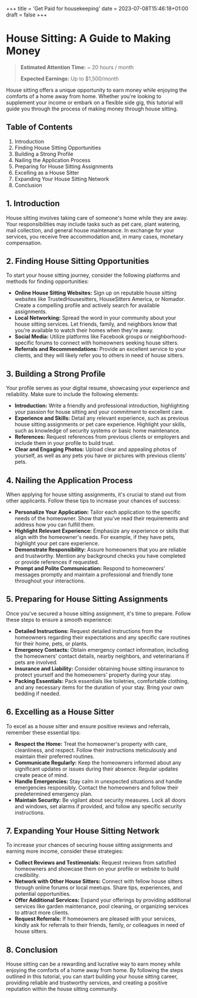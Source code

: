 +++
title = 'Get Paid for housekeeping'
date = 2023-07-08T15:46:18+01:00
draft = false
+++


# House Sitting: A Guide to Making Money
> **Estimated Attention Time:** ~ 20 hours / month
>
> **Expected Earnings:**  Up to $1,500/month

House sitting offers a unique opportunity to earn money while enjoying the comforts of a home away from home. Whether you're looking to supplement your income or embark on a flexible side gig, this tutorial will guide you through the process of making money through house sitting.

## Table of Contents
1. Introduction
2. Finding House Sitting Opportunities
3. Building a Strong Profile
4. Nailing the Application Process
5. Preparing for House Sitting Assignments
6. Excelling as a House Sitter
7. Expanding Your House Sitting Network
8. Conclusion

## 1. Introduction
House sitting involves taking care of someone's home while they are away. Your responsibilities may include tasks such as pet care, plant watering, mail collection, and general house maintenance. In exchange for your services, you receive free accommodation and, in many cases, monetary compensation.

## 2. Finding House Sitting Opportunities
To start your house sitting journey, consider the following platforms and methods for finding opportunities:

- **Online House Sitting Websites:** Sign up on reputable house sitting websites like TrustedHousesitters, HouseSitters America, or Nomador. Create a compelling profile and actively search for available assignments.
- **Local Networking:** Spread the word in your community about your house sitting services. Let friends, family, and neighbors know that you're available to watch their homes when they're away.
- **Social Media:** Utilize platforms like Facebook groups or neighborhood-specific forums to connect with homeowners seeking house sitters.
- **Referrals and Recommendations:** Provide an excellent service to your clients, and they will likely refer you to others in need of house sitters.

## 3. Building a Strong Profile
Your profile serves as your digital resume, showcasing your experience and reliability. Make sure to include the following elements:

- **Introduction:** Write a friendly and professional introduction, highlighting your passion for house sitting and your commitment to excellent care.
- **Experience and Skills:** Detail any relevant experience, such as previous house sitting assignments or pet care experience. Highlight your skills, such as knowledge of security systems or basic home maintenance.
- **References:** Request references from previous clients or employers and include them in your profile to build trust.
- **Clear and Engaging Photos:** Upload clear and appealing photos of yourself, as well as any pets you have or pictures with previous clients' pets.

## 4. Nailing the Application Process
When applying for house sitting assignments, it's crucial to stand out from other applicants. Follow these tips to increase your chances of success:

- **Personalize Your Application:** Tailor each application to the specific needs of the homeowner. Show that you've read their requirements and address how you can fulfill them.
- **Highlight Relevant Experience:** Emphasize any experience or skills that align with the homeowner's needs. For example, if they have pets, highlight your pet care experience.
- **Demonstrate Responsibility:** Assure homeowners that you are reliable and trustworthy. Mention any background checks you have completed or provide references if requested.
- **Prompt and Polite Communication:** Respond to homeowners' messages promptly and maintain a professional and friendly tone throughout your interactions.

## 5. Preparing for House Sitting Assignments
Once you've secured a house sitting assignment, it's time to prepare. Follow these steps to ensure a smooth experience:

- **Detailed Instructions:** Request detailed instructions from the homeowners regarding their expectations and any specific care routines for their home, pets, or plants.
- **Emergency Contacts:** Obtain emergency contact information, including the homeowners' contact details, nearby neighbors, and veterinarians if pets are involved.
- **Insurance and Liability:** Consider obtaining house sitting insurance to protect yourself and the homeowners' property during your stay.
- **Packing Essentials:** Pack essentials like toiletries, comfortable clothing, and any necessary items for the duration of your stay. Bring your own bedding if needed.

## 6. Excelling as a House Sitter
To excel as a house sitter and ensure positive reviews and referrals, remember these essential tips:

- **Respect the Home:** Treat the homeowner's property with care, cleanliness, and respect. Follow their instructions meticulously and maintain their preferred routines.
- **Communicate Regularly:** Keep the homeowners informed about any significant updates or issues during their absence. Regular updates create peace of mind.
- **Handle Emergencies:** Stay calm in unexpected situations and handle emergencies responsibly. Contact the homeowners and follow their predetermined emergency plan.
- **Maintain Security:** Be vigilant about security measures. Lock all doors and windows, set alarms if provided, and follow any specific security instructions.

## 7. Expanding Your House Sitting Network
To increase your chances of securing house sitting assignments and earning more income, consider these strategies:

- **Collect Reviews and Testimonials:** Request reviews from satisfied homeowners and showcase them on your profile or website to build credibility.
- **Network with Other House Sitters:** Connect with fellow house sitters through online forums or local meetups. Share tips, experiences, and potential opportunities.
- **Offer Additional Services:** Expand your offerings by providing additional services like garden maintenance, pool cleaning, or organizing services to attract more clients.
- **Request Referrals:** If homeowners are pleased with your services, kindly ask for referrals to their friends, family, or colleagues in need of house sitters.

## 8. Conclusion
House sitting can be a rewarding and lucrative way to earn money while enjoying the comforts of a home away from home. By following the steps outlined in this tutorial, you can start building your house sitting career, providing reliable and trustworthy services, and creating a positive reputation within the house sitting community.
